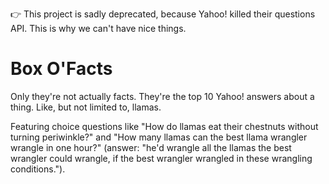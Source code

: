 👉 This project is sadly deprecated, because Yahoo! killed their questions API. This is why we can't have nice things.

Box O'Facts
======

Only they're not actually facts. They're the top 10 Yahoo! answers about a thing. Like, but not limited to, llamas.

Featuring choice questions like "How do llamas eat their chestnuts without turning periwinkle?" and "How many llamas can the best llama wrangler wrangle in one hour?" (answer: "he'd wrangle all the llamas the best wrangler could wrangle, if the best wrangler wrangled in these wrangling conditions."). 



